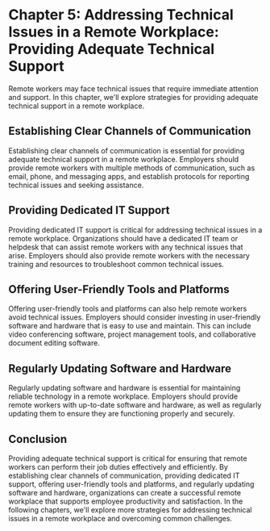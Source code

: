 Chapter 5: Addressing Technical Issues in a Remote Workplace: Providing Adequate Technical Support
==================================================================================================

Remote workers may face technical issues that require immediate attention and support. In this chapter, we'll explore strategies for providing adequate technical support in a remote workplace.

Establishing Clear Channels of Communication
--------------------------------------------

Establishing clear channels of communication is essential for providing adequate technical support in a remote workplace. Employers should provide remote workers with multiple methods of communication, such as email, phone, and messaging apps, and establish protocols for reporting technical issues and seeking assistance.

Providing Dedicated IT Support
------------------------------

Providing dedicated IT support is critical for addressing technical issues in a remote workplace. Organizations should have a dedicated IT team or helpdesk that can assist remote workers with any technical issues that arise. Employers should also provide remote workers with the necessary training and resources to troubleshoot common technical issues.

Offering User-Friendly Tools and Platforms
------------------------------------------

Offering user-friendly tools and platforms can also help remote workers avoid technical issues. Employers should consider investing in user-friendly software and hardware that is easy to use and maintain. This can include video conferencing software, project management tools, and collaborative document editing software.

Regularly Updating Software and Hardware
----------------------------------------

Regularly updating software and hardware is essential for maintaining reliable technology in a remote workplace. Employers should provide remote workers with up-to-date software and hardware, as well as regularly updating them to ensure they are functioning properly and securely.

Conclusion
----------

Providing adequate technical support is critical for ensuring that remote workers can perform their job duties effectively and efficiently. By establishing clear channels of communication, providing dedicated IT support, offering user-friendly tools and platforms, and regularly updating software and hardware, organizations can create a successful remote workplace that supports employee productivity and satisfaction. In the following chapters, we'll explore more strategies for addressing technical issues in a remote workplace and overcoming common challenges.
